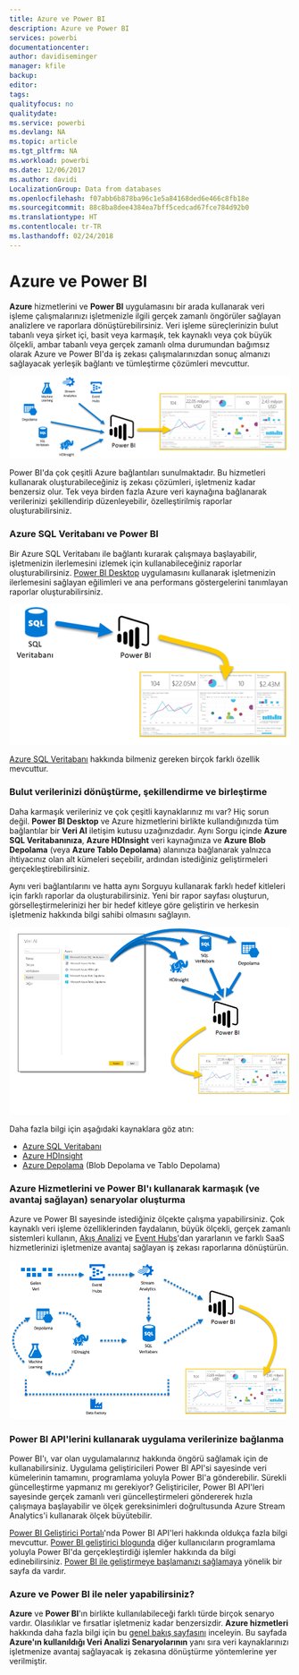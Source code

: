 ```yaml
---
title: Azure ve Power BI
description: Azure ve Power BI
services: powerbi
documentationcenter: 
author: davidiseminger
manager: kfile
backup: 
editor: 
tags: 
qualityfocus: no
qualitydate: 
ms.service: powerbi
ms.devlang: NA
ms.topic: article
ms.tgt_pltfrm: NA
ms.workload: powerbi
ms.date: 12/06/2017
ms.author: davidi
LocalizationGroup: Data from databases
ms.openlocfilehash: f07abb6b878ba96c1e5a84168ded6e466c8fb18e
ms.sourcegitcommit: 88c8ba8dee4384ea7bff5cedcad67fce784d92b0
ms.translationtype: HT
ms.contentlocale: tr-TR
ms.lasthandoff: 02/24/2018
---
```

# <a name="azure-and-power-bi"></a>Azure ve Power BI
**Azure** hizmetlerini ve **Power BI** uygulamasını bir arada kullanarak veri işleme çalışmalarınızı işletmenizle ilgili gerçek zamanlı öngörüler sağlayan analizlere ve raporlara dönüştürebilirsiniz. Veri işleme süreçlerinizin bulut tabanlı veya şirket içi, basit veya karmaşık, tek kaynaklı veya çok büyük ölçekli, ambar tabanlı veya gerçek zamanlı olma durumundan bağımsız olarak Azure ve Power BI'da iş zekası çalışmalarınızdan sonuç almanızı sağlayacak yerleşik bağlantı ve tümleştirme çözümleri mevcuttur.

![](media/service-azure-and-power-bi/azure_1.png)

Power BI'da çok çeşitli Azure bağlantıları sunulmaktadır. Bu hizmetleri kullanarak oluşturabileceğiniz iş zekası çözümleri, işletmeniz kadar benzersiz olur. Tek veya birden fazla Azure veri kaynağına bağlanarak verilerinizi şekillendirip düzenleyebilir, özelleştirilmiş raporlar oluşturabilirsiniz.

### <a name="azure-sql-database-and-power-bi"></a>Azure SQL Veritabanı ve Power BI
Bir Azure SQL Veritabanı ile bağlantı kurarak çalışmaya başlayabilir, işletmenizin ilerlemesini izlemek için kullanabileceğiniz raporlar oluşturabilirsiniz. [Power BI Desktop](desktop-getting-started.md) uygulamasını kullanarak işletmenizin ilerlemesini sağlayan eğilimleri ve ana performans göstergelerini tanımlayan raporlar oluşturabilirsiniz.

![](media/service-azure-and-power-bi/azure_2_sqltopbi.png)

[Azure SQL Veritabanı](http://azure.microsoft.com/services/sql-database/) hakkında bilmeniz gereken birçok farklı özellik mevcuttur.

### <a name="transform-shape-and-merge-your-cloud-data"></a>Bulut verilerinizi dönüştürme, şekillendirme ve birleştirme
Daha karmaşık verileriniz ve çok çeşitli kaynaklarınız mı var? Hiç sorun değil. **Power BI Desktop** ve Azure hizmetlerini birlikte kullandığınızda tüm bağlantılar bir **Veri Al** iletişim kutusu uzağınızdadır. Aynı Sorgu içinde **Azure SQL Veritabanınıza**, **Azure HDInsight** veri kaynağınıza ve **Azure Blob Depolama** (veya **Azure Tablo Depolama**) alanınıza bağlanarak yalnızca ihtiyacınız olan alt kümeleri seçebilir, ardından istediğiniz geliştirmeleri gerçekleştirebilirsiniz.

Aynı veri bağlantılarını ve hatta aynı Sorguyu kullanarak farklı hedef kitleleri için farklı raporlar da oluşturabilirsiniz. Yeni bir rapor sayfası oluşturun, görselleştirmelerinizi her bir hedef kitleye göre geliştirin ve herkesin işletmeniz hakkında bilgi sahibi olmasını sağlayın.

![](media/service-azure-and-power-bi/azure_3_multipletopbi.png)

Daha fazla bilgi için aşağıdaki kaynaklara göz atın:

* [Azure SQL Veritabanı](http://azure.microsoft.com/services/sql-database/)
* [Azure HDInsight](http://azure.microsoft.com/services/hdinsight/)
* [Azure Depolama](http://azure.microsoft.com/services/storage/) (Blob Depolama ve Tablo Depolama)

### <a name="get-complex-and-ahead-using-azure-services-and-power-bi"></a>Azure Hizmetlerini ve Power BI'ı kullanarak karmaşık (ve avantaj sağlayan) senaryolar oluşturma
Azure ve Power BI sayesinde istediğiniz ölçekte çalışma yapabilirsiniz. Çok kaynaklı veri işleme özelliklerinden faydalanın, büyük ölçekli, gerçek zamanlı sistemleri kullanın, [Akış Analizi](http://azure.microsoft.com/services/stream-analytics/) ve [Event Hubs](http://azure.microsoft.com/services/event-hubs/)'dan yararlanın ve farklı SaaS hizmetlerinizi işletmenize avantaj sağlayan iş zekası raporlarına dönüştürün.

![](media/service-azure-and-power-bi/azure_4_complex.png)

### <a name="connect-your-app-data-using-power-bi-apis"></a>Power BI API'lerini kullanarak uygulama verilerinize bağlanma
Power BI'ı, var olan uygulamalarınız hakkında öngörü sağlamak için de kullanabilirsiniz. Uygulama geliştiricileri Power BI API'si sayesinde veri kümelerinin tamamını, programlama yoluyla Power BI'a gönderebilir. Sürekli güncelleştirme yapmanız mı gerekiyor? Geliştiriciler, Power BI API'leri sayesinde gerçek zamanlı veri güncelleştirmeleri göndererek hızla çalışmaya başlayabilir ve ölçek gereksinimleri doğrultusunda Azure Stream Analytics'i kullanarak ölçek büyütebilir.

[Power BI Geliştirici Portalı](http://dev.powerbi.com)'nda Power BI API'leri hakkında oldukça fazla bilgi mevcuttur. [Power BI geliştirici blogunda](http://blogs.msdn.com/powerbidev) diğer kullanıcıların programlama yoluyla Power BI'da gerçekleştirdiği işlemler hakkında da bilgi edinebilirsiniz. [Power BI ile geliştirmeye başlamanızı sağlamaya](https://msdn.microsoft.com/library/dn889824.aspx) yönelik bir sayfa da vardır.

### <a name="what-could-you-do-with-azure-and-power-bi"></a>Azure ve Power BI ile neler yapabilirsiniz?
**Azure** ve **Power BI**'ın birlikte kullanılabileceği farklı türde birçok senaryo vardır. Olasılıklar ve fırsatlar işletmeniz kadar benzersizdir. **Azure hizmetleri** hakkında daha fazla bilgi için bu [genel bakış sayfasını](http://go.microsoft.com/fwlink/?LinkId=535031&clcid=0x409) inceleyin. Bu sayfada **Azure'ın kullanıldığı Veri Analizi Senaryolarının** yanı sıra veri kaynaklarınızı işletmenize avantaj sağlayacak iş zekasına dönüştürme yöntemlerine yer verilmiştir.

